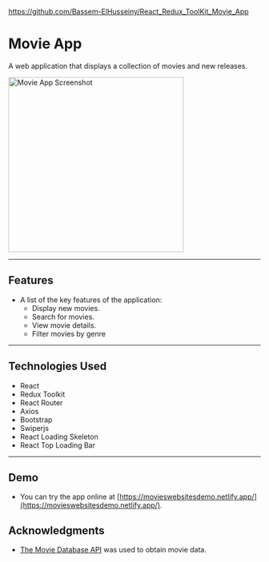 https://github.com/Bassem-ElHusseiny/React_Redux_ToolKit_Movie_App

# Movie App

A web application that displays a collection of movies and new releases.

<img src="/screenshots/movie-app.png" alt="Movie App Screenshot" width="350"  />

<hr/>

## Features

- A list of the key features of the application:
  - Display new movies.
  - Search for movies.
  - View movie details.
  - Filter movies by genre

<hr/>

## Technologies Used

- React
- Redux Toolkit
- React Router
- Axios
- Bootstrap
- Swiperjs
- React Loading Skeleton
- React Top Loading Bar
<hr/>

## Demo

- You can try the app online at [https://movieswebsitesdemo.netlify.app/](https://movieswebsitesdemo.netlify.app/).

## Acknowledgments

- [The Movie Database API](https://www.themoviedb.org/documentation/api) was used to obtain movie data.
